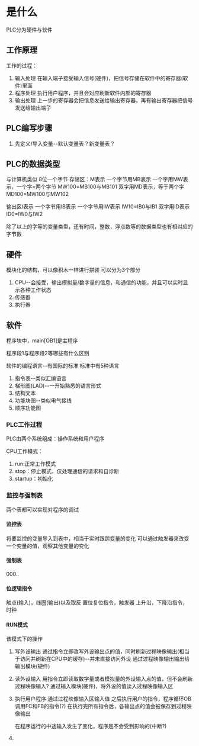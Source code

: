 # 是什么
PLC分为硬件与软件
## 工作原理
工作的过程：
1. 输入处理
   在输入端子接受输入信号(硬件)，把信号存储在软件中的寄存器(软件)里面
2. 程序处理
   执行用户程序，并且会对应刷新软件内部的寄存器
3. 输出处理
   上一步的寄存器会把信息发送给输出寄存器，再有输出寄存器把信号发送给输出端子



## PLC编写步骤
1. 先定义/导入变量--默认变量表？新变量表？

## PLC的数据类型
与计算机类似
8位一个字节
存储区：M表示
一个字节用MB表示
一个字用MW表示，一个字=两个字节  MW100=MB100与MB101
双字用MD表示，等于两个字 MD100=MW100与MW102

输出区I表示 
一个字节用IB表示
一个字节用IW表示 IW10=IB0与IB1
双字用ID表示 ID0=IW0与IW2

除了以上的字等的变量类型，还有时间，整数，浮点数等的数据类型也有相对应的字节数

## 硬件
模块化的结构，可以像积木一样进行拼装
可以分为3个部分
1. CPU--会接受，输出模拟量/数字量的信息，和通信的功能，并且可以实时显示各种工作状态
2. 传感器
3. 执行器

## 软件
程序块中，main[OB1]是主程序

程序段1与程序段2等哪些有什么区别


软件的编程语言--有国际的标准
标准中有5种语言
1. 指令表--类似汇编语言
2. 梯形图(LAD)--一开始熟悉的语言形式
3. 结构文本
4. 功能块图--类似电气接线
5. 顺序功能图


### PLC工作过程
PLC由两个系统组成：操作系统和用户程序

CPU工作模式：
1. run:正常工作模式
2. stop：停止模式，仅处理通信的请求和自诊断
3. startup：初始化

### 监控与强制表
两个表都可以实现对程序的调试
#### 监控表
将要监控的变量导入到表中，相当于实时跟踪变量的变化
可以通过触发器来改变一个变量的值，观察其他变量的变化
#### 强制表
000..


#### 位逻辑指令
触点(输入)，线圈(输出)以及取反
置位复位指令，触发器
上升沿，下降沿指令，时钟

#### RUN模式
该模式下的操作
1. 写外设输出
   通过指令立即改写外设输出点的值，同时刷新过程映像输出(相当于访问并刷新在CPU中的缓存)--并未直接访问外设
   通过过程映像输出输出给输出模块(硬件)
2. 读外设输入
   用指令立即读取数字量或者模拟量的外设输入点的值，但不会刷新过程映像输入?
   通过输入模块(硬件)，将外设的值读入过程映像输入区
3. 执行用户程序
   通过过程映像输入区输入值
   之后执行用户的指令，程序循环OB调用FC和FB的指令(?)
   在执行完所有指令后，各输出点的值会被保存到过程映像输出

   在程序运行的中途输入发生了变化，程序是不会受到影响的(中断?)
4. 